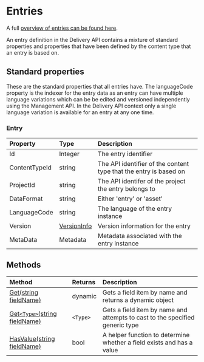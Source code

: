# Entries

A full [overview of entries can be found here](https://contensis.github.io/docs/entries/).

An entry definition in the Delivery API contains a mixture of standard properties and properties that have been defined by the content type that an entry is based on. 

## Standard properties

These are the standard properties that all entries have. The languageCode property is the indexer for the entry data as an entry can have multiple language variations which can be be edited and versioned independently using the Management API. In the Delivery API context only a single language variation is available for an entry at any one time. 

### Entry

| Property | Type | Description |
| :------- | :--- | :---------- |
| Id | Integer | The entry identifier |
| ContentTypeId | string  | The API identifier of the content type that the entry is based on |
| ProjectId | string | The API identifer of the project the entry belongs to |
| DataFormat | string | Either 'entry' or 'asset' |
| LanguageCode | string | The language of the entry instance |
| Version | [VersionInfo](/common/types/dotnet/versioninfo-dotnet.md) | Version information for the entry | 
| MetaData | Metadata | Metadata associated with the entry instance | 

## Methods

| Method | Returns | Description |
| :----- | :------ | :-----------|
| [Get(string fieldName)](./entry-methods-dotnet.html#get) | dynamic | Gets a field item by name and returns a dynamic object |
| [Get`<Type>`(string fieldName)](./entry-methods-dotnet.html#gett) | `<Type>` | Gets a field item by name and attempts to cast to the specified generic type |
| [HasValue(string fieldName)](./entry-methods-dotnet.html#hasvalue) | bool | A helper function to determine whether a field exists and has a value |
